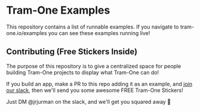 # Tram-One Examples

This repository contains a list of runnable examples. If you navigate to tram-one.io/examples you can see these examples running live!

## Contributing (Free Stickers Inside)

The purpose of this repository is to give a centralized space for people building Tram-One projects to display what Tram-One can do!

If you build an app, make a PR to this repo adding it as an example, and [join our slack](https://join.slack.com/t/tram-one/shared_invite/enQtMjY0NDA3OTg2MzQyLWUyMGIyZTYwNzZkNDJiNWNmNzdiOTMzYjg0YzMzZTkzZDE4MTlmN2Q2YjE0NDIwMGI3ODEzYzQ4ODdlMzQ2ODM), then we'll send you some awesome FREE Tram-One Stickers!

Just DM @jrjurman on the slack, and we'll get you squared away 🎉
